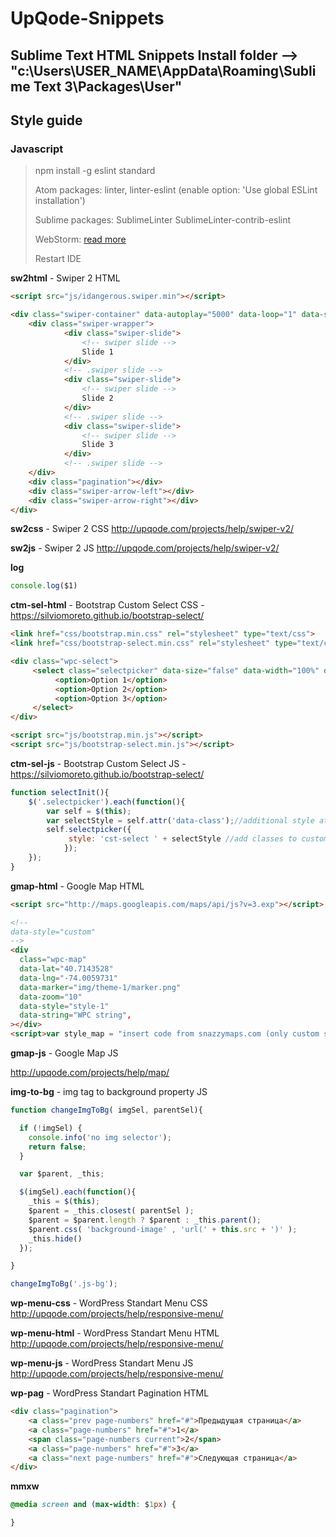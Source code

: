 # UpQode-Snippets

Sublime Text HTML Snippets
Install folder --> "c:\Users\USER_NAME\AppData\Roaming\Sublime Text 3\Packages\User\"
---

## Style guide
### Javascript
> npm install -g eslint standard
>
> Atom packages: linter, linter-eslint (enable option: 'Use global ESLint installation')
>
> Sublime packages: SublimeLinter SublimeLinter-contrib-eslint
>
> WebStorm: [read more](https://github.com/feross/standard/blob/master/docs/webstorm.md)
>
> Restart IDE


__sw2html__ - Swiper 2 HTML

```html
<script src="js/idangerous.swiper.min"></script>

<div class="swiper-container" data-autoplay="5000" data-loop="1" data-speed="1000" data-slides-per-view="responsive" data-add-slides="1" data-xs-slides="1" data-sm-slides="1" data-md-slides="1" data-lg-slides="1">
    <div class="swiper-wrapper">
            <div class="swiper-slide">
                <!-- swiper slide -->
                Slide 1
            </div>
            <!-- .swiper slide -->
            <div class="swiper-slide">
                <!-- swiper slide -->
                Slide 2
            </div>
            <!-- .swiper slide -->
            <div class="swiper-slide">
                <!-- swiper slide -->
                Slide 3
            </div>
            <!-- .swiper slide -->
    </div>
    <div class="pagination"></div>
    <div class="swiper-arrow-left"></div>
    <div class="swiper-arrow-right"></div>
</div>
```

__sw2css__ - Swiper 2 CSS
http://upqode.com/projects/help/swiper-v2/

__sw2js__ - Swiper 2 JS
http://upqode.com/projects/help/swiper-v2/

__log__

```js
console.log($1)
```

__ctm-sel-html__ - Bootstrap Custom Select CSS - https://silviomoreto.github.io/bootstrap-select/

```html
<link href="css/bootstrap.min.css" rel="stylesheet" type="text/css">
<link href="css/bootstrap-select.min.css" rel="stylesheet" type="text/css">

<div class="wpc-select">
     <select class="selectpicker" data-size="false" data-width="100%" data-class="select-1">
          <option>Option 1</option>
          <option>Option 2</option>
          <option>Option 3</option>
     </select>
</div>

<script src="js/bootstrap.min.js"></script>
<script src="js/bootstrap-select.min.js"></script>
```

__ctm-sel-js__ - Bootstrap Custom Select JS - https://silviomoreto.github.io/bootstrap-select/

```js
function selectInit(){
	$('.selectpicker').each(function(){
		var self = $(this);
		var selectStyle = self.attr('data-class');//additional style attribute, not required
		self.selectpicker({
		     style: 'cst-select ' + selectStyle //add classes to customize select field
	        });
	});
}
```

__gmap-html__ - Google Map HTML

```html
<script src="http://maps.googleapis.com/maps/api/js?v=3.exp"></script>

<!--
data-style="custom"
-->
<div
  class="wpc-map"
  data-lat="40.7143528"
  data-lng="-74.0059731"  
  data-marker="img/theme-1/marker.png"
  data-zoom="10"
  data-style="style-1"
  data-string="WPC string",
></div>
<script>var style_map = "insert code from snazzymaps.com (only custom style)"</script>
```

__gmap-js__ - Google Map JS

http://upqode.com/projects/help/map/

__img-to-bg__ - img tag to background property JS

```js
function changeImgToBg( imgSel, parentSel){

  if (!imgSel) {
    console.info('no img selector');
    return false;
  }

  var $parent, _this;

  $(imgSel).each(function(){
    _this = $(this);
    $parent = _this.closest( parentSel );
    $parent = $parent.length ? $parent : _this.parent();
    $parent.css( 'background-image' , 'url(' + this.src + ')' );
    _this.hide()
  });

}

changeImgToBg('.js-bg');
```

__wp-menu-css__ - WordPress Standart Menu CSS
http://upqode.com/projects/help/responsive-menu/

__wp-menu-html__ - WordPress Standart Menu HTML
http://upqode.com/projects/help/responsive-menu/

__wp-menu-js__ - WordPress Standart Menu JS
http://upqode.com/projects/help/responsive-menu/

__wp-pag__ - WordPress Standart Pagination HTML
```html
<div class="pagination">
	<a class="prev page-numbers" href="#">Предыдущая страница</a>
	<a class="page-numbers" href="#">1</a>
	<span class="page-numbers current">2</span>
	<a class="page-numbers" href="#">3</a>
	<a class="next page-numbers" href="#">Следующая страница</a>
</div>
```

__mmxw__
```css
@media screen and (max-width: $1px) {

}
```
